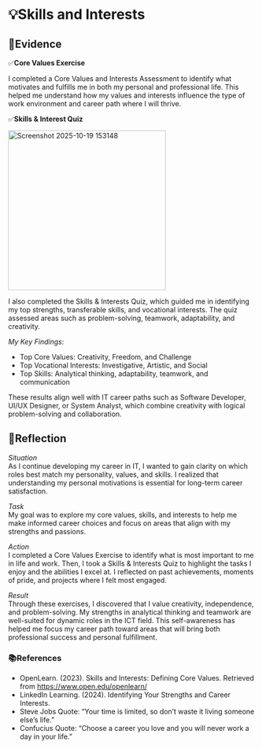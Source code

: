 # 💡Skills and Interests  
## 📄Evidence 
✅**Core Values Exercise**  

I completed a Core Values and Interests Assessment to identify what motivates and fulfills me in both my personal and professional life. This helped me understand how my values and interests influence the type of work environment and career path where I will thrive.  

✅**Skills & Interest Quiz**   
  
<img width="320" height="325" alt="Screenshot 2025-10-19 153148" src="https://github.com/user-attachments/assets/afc27d6a-b366-4aed-a932-cf2cb240d084" />    

I also completed the Skills & Interests Quiz, which guided me in identifying my top strengths, transferable skills, and vocational interests. The quiz assessed areas such as problem-solving, teamwork, adaptability, and creativity.  

*My Key Findings*:  

- Top Core Values: Creativity, Freedom, and Challenge  
- Top Vocational Interests: Investigative, Artistic, and Social  
- Top Skills: Analytical thinking, adaptability, teamwork, and communication  

These results align well with IT career paths such as Software Developer, UI/UX Designer, or System Analyst, which combine creativity with logical problem-solving and collaboration.  

## 💬Reflection  

*Situation*  
As I continue developing my career in IT, I wanted to gain clarity on which roles best match my personality, values, and skills. I realized that understanding my personal motivations is essential for long-term career satisfaction.  

*Task*  
My goal was to explore my core values, skills, and interests to help me make informed career choices and focus on areas that align with my strengths and passions.   

*Action*  
I completed a Core Values Exercise to identify what is most important to me in life and work. Then, I took a Skills & Interests Quiz to highlight the tasks I enjoy and the abilities I excel at. I reflected on past achievements, moments of pride, and projects where I felt most engaged.  

*Result*  
Through these exercises, I discovered that I value creativity, independence, and problem-solving. My strengths in analytical thinking and teamwork are well-suited for dynamic roles in the ICT field.
This self-awareness has helped me focus my career path toward areas that will bring both professional success and personal fulfillment.  

### 📚References  

- OpenLearn. (2023). Skills and Interests: Defining Core Values. Retrieved from https://www.open.edu/openlearn/  
- LinkedIn Learning. (2024). Identifying Your Strengths and Career Interests.  
- Steve Jobs Quote: “Your time is limited, so don’t waste it living someone else’s life.”  
- Confucius Quote: “Choose a career you love and you will never work a day in your life.”  

